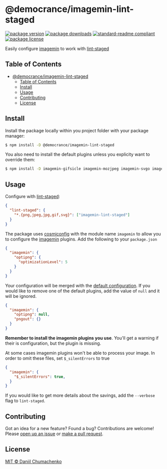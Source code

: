 
# @democrance/imagemin-lint-staged
[![package version](https://img.shields.io/npm/v/@democrance/imagemin-lint-staged.svg?style=flat-square)](https://npmjs.org/package/@democrance/imagemin-lint-staged)
[![package downloads](https://img.shields.io/npm/dm/@democrance/imagemin-lint-staged.svg?style=flat-square)](https://npmjs.org/package/@democrance/imagemin-lint-staged)
[![standard-readme compliant](https://img.shields.io/badge/readme%20style-standard-brightgreen.svg?style=flat-square)](https://github.com/RichardLitt/standard-readme)
[![package license](https://img.shields.io/npm/l/@democrance/imagemin-lint-staged.svg?style=flat-square)](https://npmjs.org/package/@democrance/imagemin-lint-staged)

Easily configure [imagemin](https://github.com/imagemin) to work with [lint-staged](https://github.com/okonet/lint-staged)


## Table of Contents
- [@democrance/imagemin-lint-staged](#democranceimagemin-lint-staged)
  - [Table of Contents](#table-of-contents)
  - [Install](#install)
  - [Usage](#usage)
  - [Contributing](#contributing)
  - [License](#license)

## Install

Install the package locally within you project folder with your package manager:

```sh
$ npm install -D @democrance/imagemin-lint-staged
```

You also need to install the default plugins unless you explicity want to override them:

```sh
$ npm install -D imagemin-gifsicle imagemin-mozjpeg imagemin-svgo imagemin-optipng
```

## Usage

Configure with [lint-staged](https://github.com/okonet/lint-staged):

```json
{
  "lint-staged": {
    "*.{png,jpeg,jpg,gif,svg}": ["imagemin-lint-staged"]
  }
}
```

The package uses [cosmiconfig](https://www.npmjs.com/package/cosmiconfig) with the module name `imagemin` to allow you to configure the [imagemin](https://github.com/imagemin) plugins. Add the following to your `package.json`

```json
{
  "imagemin": {
    "optipng": {
      "optimizationLevel": 5
    }
  }
}
```

Your configuration will be merged with the [default configuration](./default-conf.js). If you would like to remove one of the default plugins, add the value of `null` and it will be ignored.

```json
{
  "imagemin": {
    "optipng": null,
    "pngout": {}
  }
}
```

**Remember to install the imagemin plugins you use**. You'll get a warning if their is configuration, but the plugin is missing.

At some cases imagemin plugins won't be able to process your image. In order to omit these files, set `$_silentErrors` to true

```json
{
  "imagemin": {
    "$_silentErrors": true,
  }
}
```

If you would like to get more details about the savings, add the `--verbose` flag to `lint-staged`.

## Contributing

Got an idea for a new feature? Found a bug? Contributions are welcome! Please [open up an issue](https://github.com/tiaanduplessis/@democrance/imagemin-lint-staged/issues) or [make a pull request](https://makeapullrequest.com/).

## License

[MIT © Daniil Chumachenko](./LICENSE)
    
